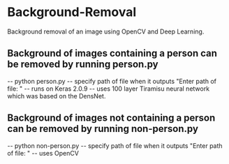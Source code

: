 # Background-Removal
Background removal of an image using OpenCV and Deep Learning.

<h2> Background of images containing a person can be removed by running person.py </h2>
-- python person.py
-- specify path of file when it outputs "Enter path of file: "
-- runs on Keras 2.0.9
-- uses 100 layer Tiramisu neural network which was based on the DensNet.

<h2> Background of images not containing a person can be removed by running non-person.py </h2>
-- python non-person.py
-- specify path of file when it outputs "Enter path of file: "
-- uses OpenCV
